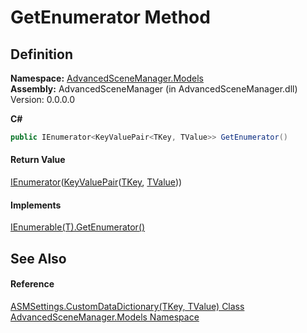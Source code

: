 # GetEnumerator Method




## Definition
**Namespace:** <a href="N_AdvancedSceneManager_Models.md">AdvancedSceneManager.Models</a>  
**Assembly:** AdvancedSceneManager (in AdvancedSceneManager.dll) Version: 0.0.0.0

**C#**
``` C#
public IEnumerator<KeyValuePair<TKey, TValue>> GetEnumerator()
```



#### Return Value
<a href="https://learn.microsoft.com/dotnet/api/system.collections.generic.ienumerator-1" target="_blank" rel="noopener noreferrer">IEnumerator</a>(<a href="https://learn.microsoft.com/dotnet/api/system.collections.generic.keyvaluepair-2" target="_blank" rel="noopener noreferrer">KeyValuePair</a>(<a href="T_AdvancedSceneManager_Models_ASMSettings_CustomDataDictionary_2.md">TKey</a>, <a href="T_AdvancedSceneManager_Models_ASMSettings_CustomDataDictionary_2.md">TValue</a>))

#### Implements
<a href="https://learn.microsoft.com/dotnet/api/system.collections.generic.ienumerable-1.getenumerator" target="_blank" rel="noopener noreferrer">IEnumerable(T).GetEnumerator()</a>  


## See Also


#### Reference
<a href="T_AdvancedSceneManager_Models_ASMSettings_CustomDataDictionary_2.md">ASMSettings.CustomDataDictionary(TKey, TValue) Class</a>  
<a href="N_AdvancedSceneManager_Models.md">AdvancedSceneManager.Models Namespace</a>  
